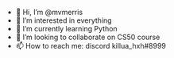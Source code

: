 - 👋 Hi, I’m @mvmerris
- 👀 I’m interested in everything
- 🌱 I’m currently learning Python
- 💞️ I’m looking to collaborate on CS50 course
- 📫 How to reach me: discord killua_hxh#8999

<!---
mvmerris/mvmerris is a ✨ special ✨ repository because its `README.md` (this file) appears on your GitHub profile.
You can click the Preview link to take a look at your changes.
--->
